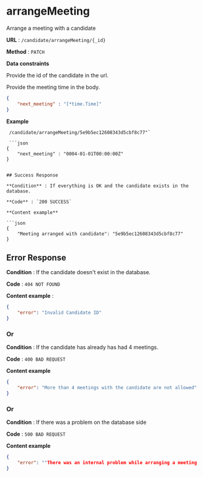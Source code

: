 # arrangeMeeting

Arrange a meeting with a candidate

**URL** : `/candidate/arrangeMeeting/{_id}`

**Method** : `PATCH`

**Data constraints**

Provide the id of the candidate in the url.

Provide the meeting time in the body. 

```json
{
	"next_meeting" : "[*time.Time]"
}
```

**Example** 

```
 /candidate/arrangeMeeting/5e9b5ec12608343d5cbf8c77"`

 ```json
{
	"next_meeting" : "0004-01-01T00:00:00Z"
}
```

```

## Success Response

**Condition** : If everything is OK and the candidate exists in the database.

**Code** : `200 SUCCESS`

**Content example**

```json
{
    "Meeting arranged with candidate": "5e9b5ec12608343d5cbf8c77"
}
```

## Error Response

**Condition** : If the candidate doesn't exist in the database.

**Code** : `404 NOT FOUND`

**Content example** :

```json
{
    "error": "Invalid Candidate ID"
}
```

### Or

**Condition** : If the candidate has already has had 4 meetings.

**Code** : `400 BAD REQUEST`

**Content example**

```json
{
    "error": "More than 4 meetings with the candidate are not allowed"
}

```

### Or

**Condition** : If there was a problem on the database side

**Code** : `500 BAD REQUEST`

**Content example**

```json
{
    "error": ""There was an internal problem while arranging a meeting with the candidate""
}

```
